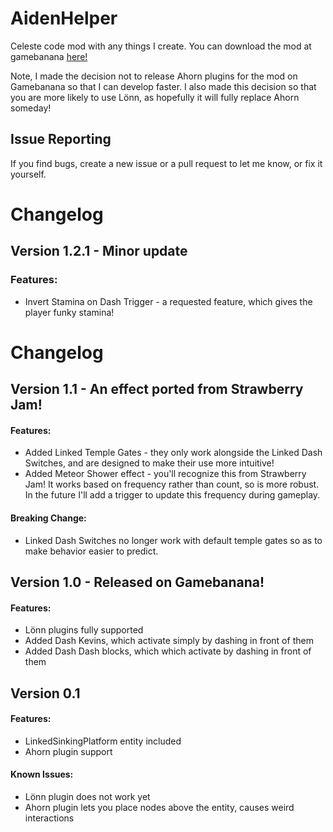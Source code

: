 # AidenHelper
 Celeste code mod with any things I create. You can download the mod at gamebanana [here!](https://gamebanana.com/mods/424032)

Note, I made the decision not to release Ahorn plugins for the mod on Gamebanana so that I can develop faster. I also made this decision so that you are more likely to use Lönn, as hopefully it will fully replace Ahorn someday!

## Issue Reporting
 If you find bugs, create a new issue or a pull request to let me know, or fix it yourself.

# Changelog
## Version 1.2.1 - Minor update
### Features:
 - Invert Stamina on Dash Trigger - a requested feature, which gives the player funky stamina!

# Changelog
## Version 1.1 - An effect ported from Strawberry Jam!
#### Features:
 - Added Linked Temple Gates - they only work alongside the Linked Dash Switches, and are designed to make their use more intuitive!
 - Added Meteor Shower effect - you'll recognize this from Strawberry Jam! It works based on frequency rather than count, so is more robust. In the future I'll add a trigger to update this frequency during gameplay.
#### Breaking Change:
 - Linked Dash Switches no longer work with default temple gates so as to make behavior easier to predict.

## Version 1.0 - Released on Gamebanana!
#### Features:
 - Lönn plugins fully supported
 - Added Dash Kevins, which activate simply by dashing in front of them
 - Added Dash Dash blocks, which which activate by dashing in front of them 
## Version 0.1
#### Features:
 - LinkedSinkingPlatform entity included
 - Ahorn plugin support
#### Known Issues:
 - Lönn plugin does not work yet
 - Ahorn plugin lets you place nodes above the entity, causes weird interactions
